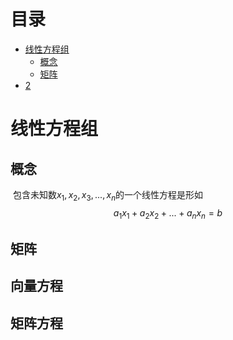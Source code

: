 # 目录

<!-- TOC -->

- [线性方程组](#线性方程组)
  - [概念](#概念)
  - [矩阵](矩阵)
- [2](#生成模型与判别模型)

<!-- /TOC -->

# 线性方程组

## 概念

​	包含未知数$x_{1},x_{2},x_{3},...,x_{n}$的一个线性方程是形如
$$
a_{1}x_{1}+a_{2}x_{2}+...+a_{n}x_{n}=b
$$


## 矩阵



## 向量方程



## 矩阵方程

